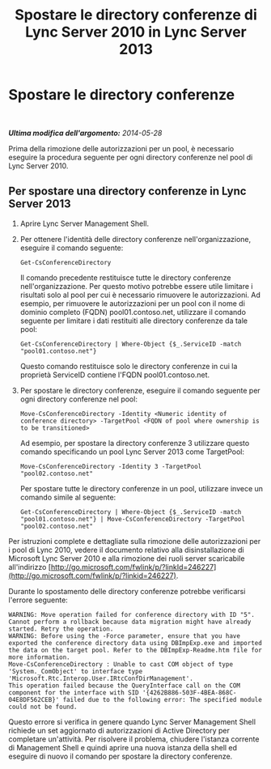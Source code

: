 ﻿---
title: Spostare le directory conferenze di Lync Server 2010 in Lync Server 2013
TOCTitle: Spostare le directory conferenze
ms:assetid: 659867e0-ce91-4a95-9787-b1c1566460a8
ms:mtpsurl: https://technet.microsoft.com/it-it/library/Dn727126(v=OCS.15)
ms:contentKeyID: 62388559
ms.date: 08/24/2015
mtps_version: v=OCS.15
ms.translationtype: HT
---

# Spostare le directory conferenze

 

_**Ultima modifica dell'argomento:** 2014-05-28_

Prima della rimozione delle autorizzazioni per un pool, è necessario eseguire la procedura seguente per ogni directory conferenze nel pool di Lync Server 2010.

## Per spostare una directory conferenze in Lync Server 2013

1.  Aprire Lync Server Management Shell.

2.  Per ottenere l'identità delle directory conferenze nell'organizzazione, eseguire il comando seguente:
    
        Get-CsConferenceDirectory
    
    Il comando precedente restituisce tutte le directory conferenze nell'organizzazione. Per questo motivo potrebbe essere utile limitare i risultati solo al pool per cui è necessario rimuovere le autorizzazioni. Ad esempio, per rimuovere le autorizzazioni per un pool con il nome di dominio completo (FQDN) pool01.contoso.net, utilizzare il comando seguente per limitare i dati restituiti alle directory conferenze da tale pool:
    
        Get-CsConferenceDirectory | Where-Object {$_.ServiceID -match "pool01.contoso.net"}
    
    Questo comando restituisce solo le directory conferenze in cui la proprietà ServiceID contiene l'FQDN pool01.contoso.net.

3.  Per spostare le directory conferenze, eseguire il comando seguente per ogni directory conferenze nel pool:
    
        Move-CsConferenceDirectory -Identity <Numeric identity of conference directory> -TargetPool <FQDN of pool where ownership is to be transitioned>
    
    Ad esempio, per spostare la directory conferenze 3 utilizzare questo comando specificando un pool Lync Server 2013 come TargetPool:
    
        Move-CsConferenceDirectory -Identity 3 -TargetPool "pool02.contoso.net"
    
    Per spostare tutte le directory conferenze in un pool, utilizzare invece un comando simile al seguente:
    
        Get-CsConferenceDirectory | Where-Object {$_.ServiceID -match "pool01.contoso.net"} | Move-CsConferenceDirectory -TargetPool "pool02.contoso.net"

Per istruzioni complete e dettagliate sulla rimozione delle autorizzazioni per i pool di Lync 2010, vedere il documento relativo alla disinstallazione di Microsoft Lync Server 2010 e alla rimozione dei ruoli server scaricabile all'indirizzo [http://go.microsoft.com/fwlink/p/?linkId=246227](http://go.microsoft.com/fwlink/p/?linkid=246227).

Durante lo spostamento delle directory conferenze potrebbe verificarsi l'errore seguente:

    WARNING: Move operation failed for conference directory with ID "5". Cannot perform a rollback because data migration might have already started. Retry the operation.
    WARNING: Before using the -Force parameter, ensure that you have exported the conference directory data using DBImpExp.exe and imported the data on the target pool. Refer to the DBImpExp-Readme.htm file for more information.
    Move-CsConferenceDirectory : Unable to cast COM object of type 'System._ComObject' to interface type 'Microsoft.Rtc.Interop.User.IRtcConfDirManagement'. 
    This operation failed because the QueryInterface call on the COM component for the interface with SID '{4262B886-503F-4BEA-868C-04E8DF562CEB}' failed due to the following error: The specified module could not be found.

Questo errore si verifica in genere quando Lync Server Management Shell richiede un set aggiornato di autorizzazioni di Active Directory per completare un'attività. Per risolvere il problema, chiudere l'istanza corrente di Management Shell e quindi aprire una nuova istanza della shell ed eseguire di nuovo il comando per spostare la directory conferenze.

